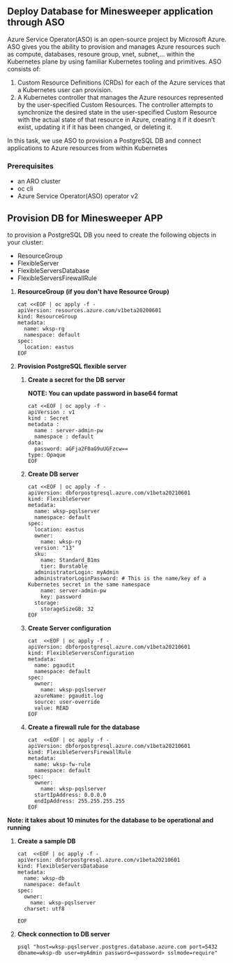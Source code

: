 ## Deploy Database for Minesweeper application through ASO
Azure Service Operator(ASO) is an open-source project by Microsoft Azure. ASO gives you the ability to provision and manages Azure resources such as compute, databases, resoure group, vnet, subnet,... within the Kubernetes plane by using familiar Kubernetes tooling and primitives. ASO consists of:
1. Custom Resource Definitions (CRDs) for each of the Azure services that a Kubernetes user can provision.
2. A Kubernetes controller that manages the Azure resources represented by the user-specified Custom Resources. The controller attempts to synchronize the desired state in the user-specified Custom Resource with the actual state of that resource in Azure, creating it if it doesn't exist, updating it if it has been changed, or deleting it.

In this task, we use ASO to provision a PostgreSQL DB and connect applications to Azure resources from within Kubernetes

### Prerequisites

* an ARO cluster
* oc cli
* Azure Service Operator(ASO) operator v2
  
## Provision DB for Minesweeper APP

to provision a PostgreSQL DB you need to create the following objects in your cluster:
 - ResourceGroup  
 - FlexibleServer  
 - FlexibleServersDatabase 
 - FlexibleServersFirewallRule

1. **ResourceGroup**  **(if you don't have Resource Group)**
   ```
   cat <<EOF | oc apply -f -
   apiVersion: resources.azure.com/v1beta20200601
   kind: ResourceGroup
   metadata:
     name: wksp-rg
     namespace: default
   spec:
     location: eastus
   EOF
   ```
1. **Provision PostgreSQL flexible server**

   1. **Create a secret for the DB server**
      
      **NOTE: You can update password in base64 format**
      ```
      cat <<EOF | oc apply -f -
      apiVersion : v1
      kind : Secret
      metadata : 
        name : server-admin-pw
        namespace : default
      data:
        password: aGFja2F0aG9uUGFzcw==
      type: Opaque
      EOF
      ```
            
   2. **Create DB server**
      
      ```
      cat <<EOF | oc apply -f -
      apiVersion: dbforpostgresql.azure.com/v1beta20210601
      kind: FlexibleServer
      metadata:
        name: wksp-pqslserver
        namespace: default
      spec:
        location: eastus
        owner:
          name: wksp-rg
        version: "13"
        sku:
          name: Standard_B1ms
          tier: Burstable
        administratorLogin: myAdmin
        administratorLoginPassword: # This is the name/key of a Kubernetes secret in the same namespace
          name: server-admin-pw
          key: password
        storage:
          storageSizeGB: 32
      EOF
      ```
      
   3. **Create Server configuration**
      ```
      cat  <<EOF | oc apply -f -
      apiVersion: dbforpostgresql.azure.com/v1beta20210601
      kind: FlexibleServersConfiguration
      metadata:
        name: pgaudit
        namespace: default
      spec:
        owner:
          name: wksp-pqslserver
        azureName: pgaudit.log
        source: user-override
        value: READ
      EOF
      ```
   4. **Create a firewall rule for the database**
      ```
      cat  <<EOF | oc apply -f -
      apiVersion: dbforpostgresql.azure.com/v1beta20210601
      kind: FlexibleServersFirewallRule
      metadata:
        name: wksp-fw-rule
        namespace: default
      spec:
        owner:
          name: wksp-pqslserver
        startIpAddress: 0.0.0.0
        endIpAddress: 255.255.255.255
      EOF
      ```

**Note: it takes about 10 minutes for the database to be operational and running** 

 
1. **Create a sample DB**
   ```
   cat  <<EOF | oc apply -f -
   apiVersion: dbforpostgresql.azure.com/v1beta20210601
   kind: FlexibleServersDatabase
   metadata:
     name: wksp-db
     namespace: default
   spec:
     owner:
       name: wksp-pqslserver
     charset: utf8
   
   EOF
   ```


1. **Check connection to DB server**
   ```
   psql "host=wksp-pqslserver.postgres.database.azure.com port=5432 dbname=wksp-db user=myAdmin password=<password> sslmode=require"
   ```